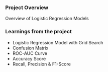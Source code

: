 ### Project Overview

 Overview of Logistic Regression Models


### Learnings from the project

 - Logistic Regression Model with Grid Search
- Confusion Matrix
- ROC-AUC Curve
- Accuracy Score
- Recall, Precision & F1-Score


